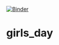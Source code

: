 [![Binder](https://mybinder.org/badge_logo.svg)](https://mybinder.org/v2/gh/blaschma/girls_day/HEAD)
# girls_day
